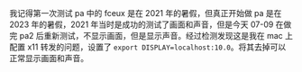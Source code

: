 我记得第一次测试 pa 中的 fceux 是在 2021 年的暑假，但真正开始做 pa 是在 2023 年的暑假，2021 年当时是成功的测试了画面和声音，但是今天 07-09 在做完 pa2 后重新测试，不显示画面，但是显示声音。经过检测发现这是我在 mac 上配置 x11 转发的问题，设置了 `export DISPLAY=localhost:10.0`。将其去掉可以正常显示画面和声音。